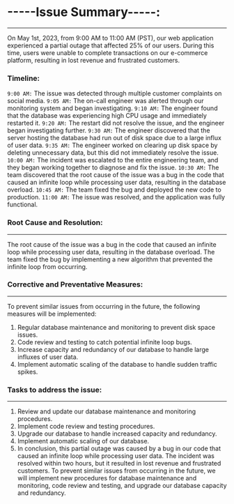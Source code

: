 # -----Issue Summary-----:
---
On May 1st, 2023, from 9:00 AM to 11:00 AM (PST), our web application experienced a partial outage that affected 25% of our users. During this time, users were unable to complete transactions on our e-commerce platform, resulting in lost revenue and frustrated customers.

### Timeline:

`9:00 AM:` The issue was detected through multiple customer complaints on social media.
`9:05 AM:` The on-call engineer was alerted through our monitoring system and began investigating.
`9:10 AM:` The engineer found that the database was experiencing high CPU usage and immediately restarted it.
`9:20 AM:` The restart did not resolve the issue, and the engineer began investigating further.
`9:30 AM:` The engineer discovered that the server hosting the database had run out of disk space due to a large influx of user data.
`9:35 AM:` The engineer worked on clearing up disk space by deleting unnecessary data, but this did not immediately resolve the issue.
`10:00 AM:` The incident was escalated to the entire engineering team, and they began working together to diagnose and fix the issue.
`10:30 AM:` The team discovered that the root cause of the issue was a bug in the code that caused an infinite loop while processing user data, resulting in the database overload.
`10:45 AM:` The team fixed the bug and deployed the new code to production.
`11:00 AM:` The issue was resolved, and the application was fully functional.

### Root Cause and Resolution:
---
The root cause of the issue was a bug in the code that caused an infinite loop while processing user data, resulting in the database overload. The team fixed the bug by implementing a new algorithm that prevented the infinite loop from occurring.

### Corrective and Preventative Measures:
---
To prevent similar issues from occurring in the future, the following measures will be implemented:

1. Regular database maintenance and monitoring to prevent disk space issues.
1. Code review and testing to catch potential infinite loop bugs.
1. Increase capacity and redundancy of our database to handle large influxes of user data.
1. Implement automatic scaling of the database to handle sudden traffic spikes.

### Tasks to address the issue:
---

1. Review and update our database maintenance and monitoring procedures.
1. Implement code review and testing procedures.
1. Upgrade our database to handle increased capacity and redundancy.
1. Implement automatic scaling of our database.
1. In conclusion, this partial outage was caused by a bug in our code that caused an infinite loop while processing user data.
The incident was resolved within two hours, but it resulted in lost revenue and frustrated customers. To prevent similar issues from occurring in the future, we will implement new procedures for database maintenance and monitoring, code review and testing, and upgrade our database capacity and redundancy.
